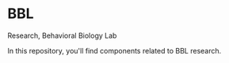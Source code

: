# BBL
Research, Behavioral Biology Lab

In this repository, you'll find components related to BBL research.